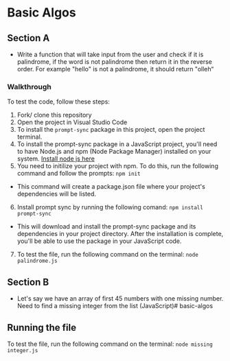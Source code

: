 # Basic Algos

 ## Section A
- Write a function that will take input from the user and check if it is palindrome, if the word is not palindrome then return it
in the reverse order. For example "hello" is not a palindrome, it should return "olleh“

 ### Walkthrough
 To test the code, follow these steps:
1. Fork/ clone this repository
2. Open the project in Visual Studio Code
3. To install the `prompt-sync` package in this project, open the project terminal.
4. To install the prompt-sync package in a JavaScript project, you'll need to have Node.js and npm (Node Package Manager) installed on your system. [Install node js here](https://nodejs.org/en/download)
5. You need to initilize your project with npm. To do this, run the following command and follow the prompts:
    `npm init`
- This command will create a package.json file where your project's dependencies will be listed.    
6. Install prompt sync by running the following comand:
    `npm install prompt-sync`
- This will download and install the prompt-sync package and its dependencies in your project directory. After the installation is complete, you'll be able to use the package in your JavaScript code.
7. To test the file, run the following command on the terminal:
    `node palindrome.js`


 ## Section B
 - Let's say we have an array of first 45 numbers with one missing number. Need to find a missing integer from the list
(JavaScript)# basic-algos

## Running the file
To test the file, run the following command on the terminal:
    `node missing integer.js`